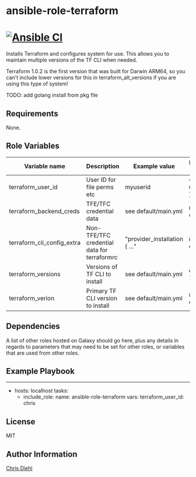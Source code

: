 # ansible-role-terraform
[![Ansible CI](https://github.com/Diehlabs/ansible-role-terraform/actions/workflows/ci.yml/badge.svg)](https://github.com/Diehlabs/ansible-role-terraform/actions/workflows/ci.yml)
=========

Installs Terraform and configures system for use.
This allows you to maintain multiple versions of the TF CLI when needed.

Terraform 1.0.2 is the first version that was built for Darwin ARM64, so you can't include lower versions for this in terraform_alt_versions if you are using this type of system!

TODO:
add golang install from pkg file

Requirements
------------

None.

Role Variables
--------------

| Variable name | Description | Example value | Default value | Required? |
|---|---|---|---|---|
terraform_user_id | User ID for file perms etc | myuserid | {{ user_id }} | YES |
terraform_backend_creds | TFE/TFC credential data | see default/main.yml | not defined | NO |
terraform_cli_config_extra | Non-TFE/TFC credential data for terraformrc | "provider_installation { ..." | not defined | NO |
terraform_versions | Versions of TF CLI to install | see default/main.yml | default: 1.1.5| NO |
terraform_verion | Primary TF CLI version to install | see default/main.yml | not defined | Yes if Linux |


Dependencies
------------

A list of other roles hosted on Galaxy should go here, plus any details in regards to parameters that may need to be set for other roles, or variables that are used from other roles.

Example Playbook
----------------

---
- hosts: localhost
  tasks:
    - include_role:
        name: ansible-role-terraform
      vars:
        terraform_user_id: chris

License
-------

MIT

Author Information
------------------

[Chris Diehl](https://www.linkedin.com/in/chrisdiehl817/)

